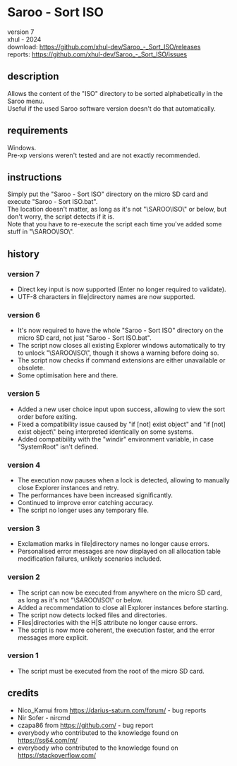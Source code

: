 # Saroo - Sort ISO
version 7\
xhul - 2024\
download: https://github.com/xhul-dev/Saroo_-_Sort_ISO/releases
\
reports: https://github.com/xhul-dev/Saroo_-_Sort_ISO/issues

## description

Allows the content of the "ISO" directory to be sorted alphabetically in the Saroo menu.\
Useful if the used Saroo software version doesn't do that automatically.

## requirements

Windows.\
Pre-xp versions weren't tested and are not exactly recommended.

## instructions

Simply put the "Saroo - Sort ISO" directory on the micro SD card and execute "Saroo - Sort ISO.bat".\
The location doesn't matter, as long as it's not "\SAROO\ISO\\" or below, but don't worry, the script detects if it is.\
Note that you have to re-execute the script each time you've added some stuff in "\SAROO\ISO\\".

## history

### version 7

- Direct key input is now supported (Enter no longer required to validate).
- UTF-8 characters in file|directory names are now supported.

### version 6

- It's now required to have the whole "Saroo - Sort ISO" directory on the micro SD card, not just "Saroo - Sort ISO.bat".
- The script now closes all existing Explorer windows automatically to try to unlock "\SAROO\ISO\\", though it shows a warning before doing so.
- The script now checks if command extensions are either unavailable or obsolete.
- Some optimisation here and there.

### version 5

- Added a new user choice input upon success, allowing to view the sort order before exiting.
- Fixed a compatibility issue caused by "if [not] exist object" and "if [not] exist object\\" being interpreted identically on some systems.
- Added compatibility with the "windir" environment variable, in case "SystemRoot" isn't defined.

### version 4

- The execution now pauses when a lock is detected, allowing to manually close Explorer instances and retry.
- The performances have been increased significantly.
- Continued to improve error catching accuracy.
- The script no longer uses any temporary file.

### version 3

- Exclamation marks in file|directory names no longer cause errors.
- Personalised error messages are now displayed on all allocation table modification failures, unlikely scenarios included.

### version 2

- The script can now be executed from anywhere on the micro SD card, as long as it's not "\SAROO\ISO\\" or below.
- Added a recommendation to close all Explorer instances before starting.
- The script now detects locked files and directories.
- Files|directories with the H|S attribute no longer cause errors.
- The script is now more coherent, the execution faster, and the error messages more explicit.

### version 1

- The script must be executed from the root of the micro SD card.

## credits

- Nico_Kamui from https://darius-saturn.com/forum/ - bug reports
- Nir Sofer - nircmd
- czapa86 from https://github.com/ - bug report
- everybody who contributed to the knowledge found on https://ss64.com/nt/
- everybody who contributed to the knowledge found on https://stackoverflow.com/
